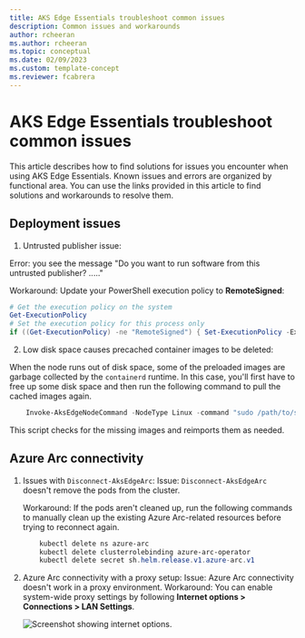 ```yaml
---
title: AKS Edge Essentials troubleshoot common issues 
description: Common issues and workarounds
author: rcheeran
ms.author: rcheeran
ms.topic: conceptual
ms.date: 02/09/2023
ms.custom: template-concept
ms.reviewer: fcabrera
---
```


# AKS Edge Essentials troubleshoot common issues

This article describes how to find solutions for issues you encounter when using AKS Edge Essentials. Known issues and errors are organized by functional area. You can use the links provided in this article to find solutions and workarounds to resolve them.

## Deployment issues

1. Untrusted publisher issue:

Error: you see the message "Do you want to run software from this untrusted publisher? ....."

Workaround: Update your PowerShell execution policy to **RemoteSigned**:

```powershell
# Get the execution policy on the system
Get-ExecutionPolicy
# Set the execution policy for this process only
if ((Get-ExecutionPolicy) -ne "RemoteSigned") { Set-ExecutionPolicy -ExecutionPolicy RemoteSigned -Scope Process -Force }
```

2. Low disk space causes precached container images to be deleted:

When the node runs out of disk space, some of the preloaded images are garbage collected by the `containerd` runtime. In this case, you'll first have to free up some disk space and then run the following command to pull the cached images again.

```powershell
    Invoke-AksEdgeNodeCommand -NodeType Linux -command "sudo /path/to/script/reimport-ci.sh
```

This script checks for the missing images and reimports them as needed.

## Azure Arc connectivity

1. Issues with `Disconnect-AksEdgeArc`:
    Issue: `Disconnect-AksEdgeArc` doesn't remove the pods from the cluster.

    Workaround: If the pods aren't cleaned up, run the following commands to manually clean up the existing Azure Arc-related resources before trying to reconnect again.

    ```powershell
        kubectl delete ns azure-arc
        kubectl delete clusterrolebinding azure-arc-operator
        kubectl delete secret sh.helm.release.v1.azure-arc.v1
    ```

2. Azure Arc connectivity with a proxy setup:
    Issue: Azure Arc connectivity doesn't work in a proxy environment.
    Workaround: You can enable system-wide proxy settings by following **Internet options > Connections > LAN Settings**.

    ![Screenshot showing internet options.](./media/aks-edge/aks-edge-azure-arc-proxy.png)
